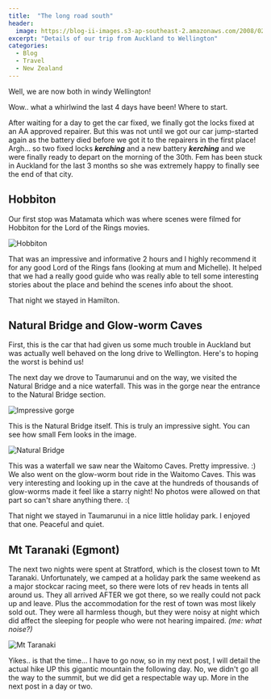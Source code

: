 ```yaml
---
title:  "The long road south"
header:
  image: https://blog-ii-images.s3-ap-southeast-2.amazonaws.com/2008/02/IMG_4203-header.jpg
excerpt: "Details of our trip from Auckland to Wellington"
categories: 
  - Blog
  - Travel
  - New Zealand
---
```

Well, we are now both in windy Wellington!

Wow.. what a whirlwind the last 4 days have been! Where to start.

After waiting for a day to get the car fixed, we finally got the locks fixed at an AA approved repairer. But this was not until we got our car jump-started again as the battery died before we got it to the repairers in the first place! Argh... so two fixed locks **$kerching$** and a new battery **$kerching$** and we were finally ready to depart on the morning of the 30th. Fem has been stuck in Auckland for the last 3 months so she was extremely happy to finally see the end of that city.

## Hobbiton

Our first stop was Matamata which was where scenes were filmed for Hobbiton for the Lord of the Rings movies.

![Hobbiton](https://blog-ii-images.s3-ap-southeast-2.amazonaws.com/2008/02/IMG_4196.jpg)

That was an impressive and informative 2 hours and I highly recommend it for any good Lord of the Rings fans (looking at mum and Michelle). It helped that we had a really good guide who was really able to tell some interesting stories about the place and behind the scenes info about the shoot.

That night we stayed in Hamilton.

## Natural Bridge and Glow-worm Caves

First, this is the car that had given us some much trouble in Auckland but was actually well behaved on the long drive to Wellington. Here's to hoping the worst is behind us!

The next day we drove to Taumarunui and on the way, we visited the Natural Bridge and a nice waterfall.
This was in the gorge near the entrance to the Natural Bridge section.

![Impressive gorge](https://blog-ii-images.s3-ap-southeast-2.amazonaws.com/2008/02/IMG_4254.JPG)

This is the Natural Bridge itself. This is truly an impressive sight. You can see how small Fem looks in the image.

![Natural Bridge](https://blog-ii-images.s3-ap-southeast-2.amazonaws.com/2008/02/IMG_4283.JPG)

This was a waterfall we saw near the Waitomo Caves. Pretty impressive. :)
We also went on the glow-worm bout ride in the Waitomo Caves. This was very interesting and looking up in the cave at the hundreds of thousands of glow-worms made it feel like a starry night! No photos were allowed on that part so can't share anything there. :(

That night we stayed in Taumarunui in a nice little holiday park. I enjoyed that one. Peaceful and quiet.

## Mt Taranaki (Egmont)

The next two nights were spent at Stratford, which is the closest town to Mt Taranaki.
Unfortunately, we camped at a holiday park the same weekend as a major stockcar racing meet, so there were lots of rev heads in tents all around us. They all arrived AFTER we got there, so we really could not pack up and leave. Plus the accommodation for the rest of town was most likely sold out. They were all harmless though, but they were noisy at night which did affect the sleeping for people who were not hearing impaired. _(me: what noise?)_

![Mt Taranaki](https://blog-ii-images.s3-ap-southeast-2.amazonaws.com/2008/02/IMG_4360.jpg)

Yikes.. is that the time... I have to go now, so in my next post, I will detail the actual hike UP this gigantic mountain the following day. No, we didn't go all the way to the summit, but we did get a respectable way up. More in the next post in a day or two.
